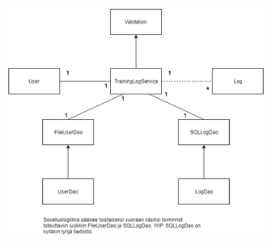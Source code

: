 ![Kuva](https://github.com/ktatu/ohjtekniikka/blob/master/dokumentaatio/kuvat/Alustava%20luokkakaavio.png)
